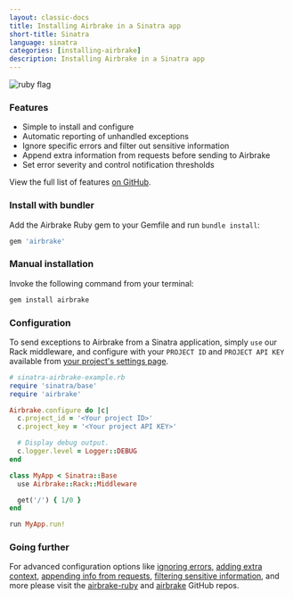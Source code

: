 ```yaml
---
layout: classic-docs
title: Installing Airbrake in a Sinatra app
short-title: Sinatra
language: sinatra
categories: [installing-airbrake]
description: Installing Airbrake in a Sinatra app
---
```


![ruby flag](/docs/assets/img/docs/ruby_flag.jpeg)

### Features
* Simple to install and configure
* Automatic reporting of unhandled exceptions
* Ignore specific errors and filter out sensitive information
* Append extra information from requests before sending to Airbrake
* Set error severity and control notification thresholds

View the full list of features [on GitHub](https://github.com/airbrake/airbrake-ruby#introduction).

### Install with bundler

Add the Airbrake Ruby gem to your Gemfile and run `bundle install`:

```ruby
gem 'airbrake'
```

### Manual installation

Invoke the following command from your terminal:

```bash
gem install airbrake
```

### Configuration

To send exceptions to Airbrake from a Sinatra application, simply `use` our Rack
middleware, and configure with your `PROJECT ID` and `PROJECT API KEY` available
from [your project's settings
page](https://github.com/airbrake/airbrake-ruby#config-options).

```ruby
# sinatra-airbrake-example.rb
require 'sinatra/base'
require 'airbrake'

Airbrake.configure do |c|
  c.project_id = '<Your project ID>'
  c.project_key = '<Your project API KEY>'

  # Display debug output.
  c.logger.level = Logger::DEBUG
end

class MyApp < Sinatra::Base
  use Airbrake::Rack::Middleware

  get('/') { 1/0 }
end

run MyApp.run!
```

### Going further
For advanced configuration options like
[ignoring errors](https://github.com/airbrake/airbrake-ruby#airbrakeadd_filter),
[adding extra context](https://github.com/airbrake/airbrake-ruby#airbrakenotify),
[appending info from requests](https://github.com/airbrake/airbrake#appending-information-from-rack-requests),
[filtering sensitive information](https://github.com/airbrake/airbrake-ruby#blacklist_keys),
and more please visit the
[airbrake-ruby](https://github.com/airbrake/airbrake-ruby) and
[airbrake](https://github.com/airbrake/airbrake#sinatra) GitHub repos.
